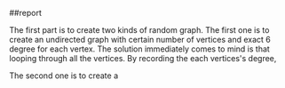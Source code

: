 ##report

The first part is to create two kinds of random graph. 
The first one is to create an undirected graph with certain number of vertices and exact 6 degree for each vertex. The solution immediately comes to mind is that looping through all the vertices. By recording the each vertices's degree, 


The second one is to create a  